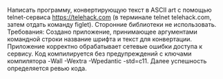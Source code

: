Написать программу, конвертирующую текст в ASCII art с помощью telnet-сервиса https://telehack.com (в терминале telnet telehack.com, затем отдать командy figlet).
Сторонние библиотеки не использовать.
Требования:
Создано приложение, принимающее аргументами командной строки название шрифта и текст для конвертации.
Приложение корректно обрабатывает сетевые ошибки доступа к сервису.
Код компилируется без предупреждений с ключами компилятора -Wall -Wextra -Wpedantic -std=c11.
Далее успешность определяется ревью кода.

